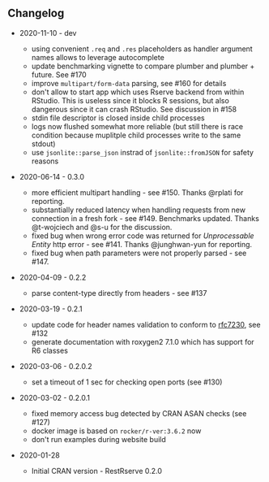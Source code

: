 ## Changelog

* 2020-11-10 - dev
    * using convenient `.req` and `.res` placeholders as handler argument names allows to leverage autocomplete
    * update benchmarking vignette to compare plumber and plumber + future. See #170
    * improve `multipart/form-data` parsing, see #160 for details
    * don't allow to start app which uses Rserve backend from within RStudio. This is useless since it blocks R sessions, but also dangerous since it can crash RStudio. See discussion in #158
    * stdin file descriptor is closed inside child processes
    * logs now flushed somewhat more reliable (but still there is race condition because muplitple child processes write to the same stdout) 
    * use `jsonlite::parse_json` instrad of `jsonlite::fromJSON` for safety reasons

* 2020-06-14 - 0.3.0
    * more efficient multipart handling - see #150. Thanks @rplati for reporting.
    * substantially reduced latency when handling requests from new connection in a fresh fork - see #149. Benchmarks updated. Thanks @t-wojciech and @s-u for the discussion.
    * fixed bug when wrong error code was returned for *Unprocessable Entity* http error  - see #141. Thanks @junghwan-yun for reporting.
    * fixed bug when path parameters were not properly parsed - see #147.

* 2020-04-09 - 0.2.2
    * parse content-type directly from headers - see #137

* 2020-03-19 - 0.2.1
    * update code for header names validation to conform to [rfc7230](https://tools.ietf.org/html/rfc7230#section-3.2.6), see #132
    * generate documentation with roxygen2 7.1.0 which has support for R6 classes

* 2020-03-06 - 0.2.0.2
    * set a timeout of 1 sec for checking open ports (see #130)

* 2020-03-02 - 0.2.0.1
    * fixed memory access bug detected by CRAN ASAN checks (see #127)
    * docker image is based on `rocker/r-ver:3.6.2` now
    * don't run examples during website build
    
* 2020-01-28
    * Initial CRAN version - RestRserve 0.2.0
